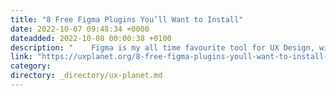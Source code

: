 ```yaml
---
title: "8 Free Figma Plugins You’ll Want to Install"
date: 2022-10-07 09:48:34 +0000
dateadded: 2022-10-08 00:00:38 +0100
description: "    Figma is my all time favourite tool for UX Design, with some really fantastic features available as well as being incredibly easy to…  Continue reading on UX Planet »  "
link: "https://uxplanet.org/8-free-figma-plugins-youll-want-to-install-5cfde8e90c0?source=rss----819cc2aaeee0---4"
category:
directory: _directory/ux-planet.md
---
```

